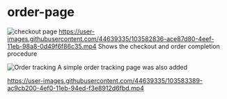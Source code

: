 # order-page
![checkout page](https://user-images.githubusercontent.com/44639335/103583756-5ed47980-4ef1-11eb-9ddb-a46ec252ff92.png)
https://user-images.githubusercontent.com/44639335/103582836-ace87d80-4eef-11eb-98a8-0d49f6f86c35.mp4
Shows the checkout and order completion procedure

![Order tracking](https://user-images.githubusercontent.com/44639335/103583899-a22ee800-4ef1-11eb-8267-595e6747613c.png)
A simple order tracking page was also added

https://user-images.githubusercontent.com/44639335/103583389-ac9cb200-4ef0-11eb-94ed-f3e8912d6fbd.mp4
